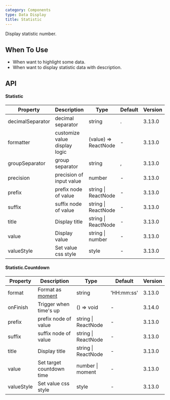 ```yaml
---
category: Components
type: Data Display
title: Statistic
---
```


Display statistic number.

## When To Use

- When want to highlight some data.
- When want to display statistic data with description.

## API

#### Statistic

| Property         | Description                   | Type                 | Default | Version |
| ---------------- | ----------------------------- | -------------------- | ------- | ------- |
| decimalSeparator | decimal separator             | string               | .       | 3.13.0  |
| formatter        | customize value display logic | (value) => ReactNode | -       | 3.13.0  |
| groupSeparator   | group separator               | string               | ,       | 3.13.0  |
| precision        | precision of input value      | number               | -       | 3.13.0  |
| prefix           | prefix node of value          | string \| ReactNode  | -       | 3.13.0  |
| suffix           | suffix node of value          | string \| ReactNode  | -       | 3.13.0  |
| title            | Display title                 | string \| ReactNode  | -       | 3.13.0  |
| value            | Display value                 | string \| number     | -       | 3.13.0  |
| valueStyle       | Set value css style           | style                | -       | 3.13.0  |

#### Statistic.Countdown

| Property | Description | Type | Default | Version |
| --- | --- | --- | --- | --- |
| format | Format as [moment](http://momentjs.com/) | string | 'HH:mm:ss' | 3.13.0 |
| onFinish | Trigger when time's up | () => void | - | 3.14.0 |
| prefix | prefix node of value | string \| ReactNode | - | 3.13.0 |
| suffix | suffix node of value | string \| ReactNode | - | 3.13.0 |
| title | Display title | string \| ReactNode | - | 3.13.0 |
| value | Set target countdown time | number \| moment | - | 3.13.0 |
| valueStyle | Set value css style | style | - | 3.13.0 |
 